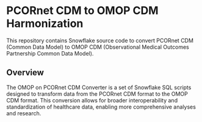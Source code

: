 # PCORnet CDM to OMOP CDM Harmonization
This repository contains Snowflake source code to convert PCORnet CDM (Common Data Model) to OMOP CDM (Observational Medical Outcomes Partnership Common Data Model).

## Overview
The OMOP on PCORnet CDM Converter is a set of Snowflake SQL scripts designed to transform data from the PCORnet CDM format to the OMOP CDM format. This conversion allows for broader interoperability and standardization of healthcare data, enabling more comprehensive analyses and research.
